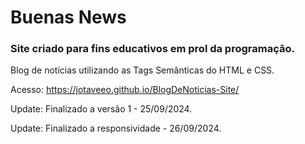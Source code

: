 # Buenas News
### Site criado para fins educativos em prol da programação.

Blog de notícias utilizando as Tags Semânticas do HTML e CSS.

Acesso: https://jotaveeo.github.io/BlogDeNoticias-Site/

Update: Finalizado a versão 1 - 25/09/2024.

Update: Finalizado a responsividade - 26/09/2024.
